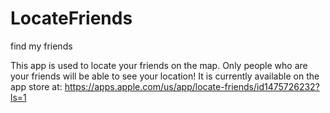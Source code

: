 # LocateFriends
find my friends


This app is used to locate your friends on the map. Only people who are your friends will be able to see your location!
It is currently available on the app store at: https://apps.apple.com/us/app/locate-friends/id1475726232?ls=1


